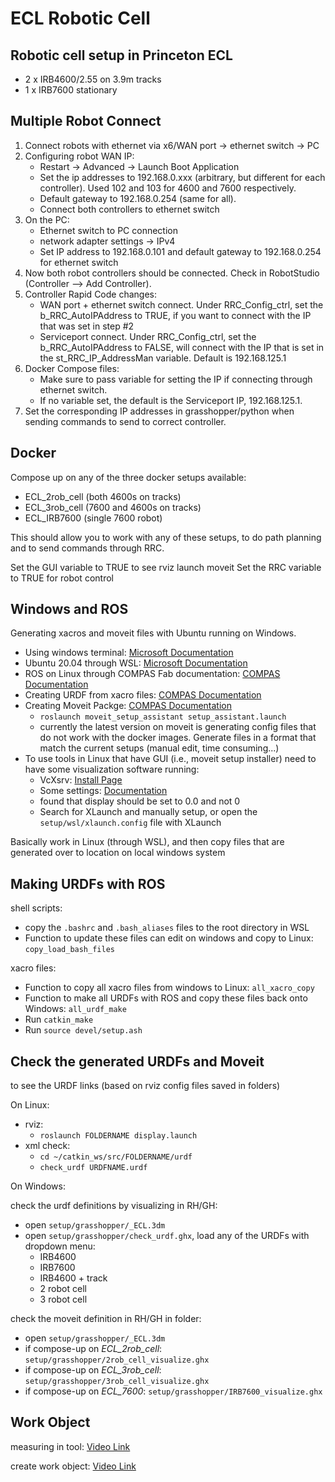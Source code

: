 # ECL Robotic Cell

## Robotic cell setup in Princeton ECL

* 2 x IRB4600/2.55 on 3.9m tracks
* 1 x IRB7600 stationary

## Multiple Robot Connect

1. Connect robots with ethernet via x6/WAN port -> ethernet switch -> PC
2. Configuring robot WAN IP:
    * Restart -> Advanced -> Launch Boot Application
    * Set the ip addresses to 192.168.0.xxx (arbitrary, but different for each controller). Used 102 and 103 for 4600 and 7600 respectively.
    * Default gateway to 192.168.0.254 (same for all).
    * Connect both controllers to ethernet switch
3. On the PC:
    * Ethernet switch to PC connection
    * network adapter settings -> IPv4
    * Set IP address to 192.168.0.101 and default gateway to 192.168.0.254 for ethernet switch
4. Now both robot controllers should be connected. Check in RobotStudio (Controller --> Add Controller).
5. Controller Rapid Code changes:
    * WAN port + ethernet switch connect. Under RRC_Config_ctrl, set the b_RRC_AutoIPAddress to TRUE, if you want to connect with the IP that was set in step #2
    * Serviceport connect. Under RRC_Config_ctrl, set the b_RRC_AutoIPAddress to FALSE, will connect with the IP that is set in the st_RRC_IP_AddressMan variable. Default is 192.168.125.1
6. Docker Compose files:
    * Make sure to pass variable for setting the IP if connecting through ethernet switch.
    * If no variable set, the default is the Serviceport IP, 192.168.125.1.
7. Set the corresponding IP addresses in grasshopper/python when sending commands to send to correct controller.

## Docker

Compose up on any of the three docker setups available:

* ECL_2rob_cell (both 4600s on tracks)
* ECL_3rob_cell (7600 and 4600s on tracks)
* ECL_IRB7600 (single 7600 robot)

This should allow you to work with any of these setups, to do path planning and to send commands through RRC.

Set the GUI variable to TRUE to see rviz launch moveit
Set the RRC variable to TRUE for robot control

## Windows and ROS

Generating xacros and moveit files with Ubuntu running on Windows.

* Using windows terminal: [Microsoft Documentation](<https://docs.microsoft.com/en-us/windows/terminal/install>)
* Ubuntu 20.04 through WSL: [Microsoft Documentation](<https://docs.microsoft.com/en-us/windows/wsl/install>)
* ROS on Linux through COMPAS Fab documentation: [COMPAS Documentation](<https://gramaziokohler.github.io/compas_fab/latest/backends/ros.html>)
* Creating URDF from xacro files: [COMPAS Documentation](<https://gramaziokohler.github.io/compas_fab/latest/examples/03_backends_ros/07_ros_create_urdf_ur5_with_measurement_tool.html>)
* Creating Moveit Packge: [COMPAS Documentation](<https://gramaziokohler.github.io/compas_fab/latest/examples/03_backends_ros/08_ros_create_moveit_package_from_custom_urdf.html>)
  * `roslaunch moveit_setup_assistant setup_assistant.launch`
  * currently the latest version on moveit is generating config files that do not work with the docker images. Generate files in a format that match the current setups (manual edit, time consuming...)
* To use tools in Linux that have GUI (i.e., moveit setup installer) need to have some visualization software running:
  * VcXsrv: [Install Page](<https://sourceforge.net/projects/vcxsrv/>)
  * Some settings: [Documentation](<https://turlucode.com/running-ros-inside-windows-10-with-gui-support-wsl/>)
  * found that display should be set to 0.0 and not 0
  * Search for XLaunch and manually setup, or open the `setup/wsl/xlaunch.config` file with XLaunch

Basically work in Linux (through WSL), and then copy files that are generated over to location on local windows system

## Making URDFs with ROS

shell scripts:

* copy the `.bashrc` and `.bash_aliases` files to the root directory in WSL
* Function to update these files can edit on windows and copy to Linux: `copy_load_bash_files`

xacro files:

* Function to copy all xacro files from windows to Linux: `all_xacro_copy`
* Function to make all URDFs with ROS and copy these files back onto Windows: `all_urdf_make`
* Run `catkin_make`
* Run `source devel/setup.ash`

## Check the generated URDFs and Moveit

to see the URDF links (based on rviz config files saved in folders)

On Linux:

* rviz:
  * `roslaunch FOLDERNAME display.launch`
* xml check:
  * `cd ~/catkin_ws/src/FOLDERNAME/urdf`
  * `check_urdf URDFNAME.urdf`

On Windows:

check the urdf definitions by visualizing in RH/GH:

* open `setup/grasshopper/_ECL.3dm`
* open `setup/grasshopper/check_urdf.ghx`, load any of the URDFs with dropdown menu:
  * IRB4600
  * IRB7600
  * IRB4600 + track
  * 2 robot cell
  * 3 robot cell

check the moveit definition in RH/GH in  folder:

* open `setup/grasshopper/_ECL.3dm`
* if compose-up on *ECL_2rob_cell*: `setup/grasshopper/2rob_cell_visualize.ghx`
* if compose-up on *ECL_3rob_cell*: `setup/grasshopper/3rob_cell_visualize.ghx`
* if compose-up on *ECL_7600*: `setup/grasshopper/IRB7600_visualize.ghx`

## Work Object

measuring in tool: [Video Link](https://www.youtube.com/watch?v=l83fSt12-40)

create work object: [Video Link](https://www.youtube.com/watch?v=Qgij4_uiyGE)
